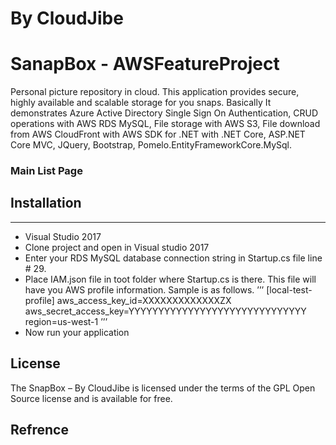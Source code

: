 #                                                                                                                      By CloudJibe
# SanapBox - AWSFeatureProject
Personal picture repository in cloud. This application provides secure, highly available and scalable storage for you snaps.
Basically It demonstrates Azure Active Directory Single Sign On Authentication, CRUD operations with AWS RDS MySQL, File storage with AWS S3, File download from AWS CloudFront with AWS SDK for .NET with .NET Core, ASP.NET Core MVC, JQuery, Bootstrap, Pomelo.EntityFrameworkCore.MySql.
### Main List Page
 
## Installation
---
* Visual Studio 2017
* Clone project and open in Visual studio 2017
* Enter your RDS MySQL database connection string in Startup.cs file line # 29.
* Place IAM.json file in toot folder where Startup.cs is there. This file will have you AWS profile information. Sample is as follows.
’’’
[local-test-profile]
aws_access_key_id=XXXXXXXXXXXXXZX
aws_secret_access_key=YYYYYYYYYYYYYYYYYYYYYYYYYYYYYY
region=us-west-1
’’’
* Now run your application


## License
The SnapBox – By CloudJibe is licensed under the terms of the GPL Open Source license and is available for free.
## Refrence



